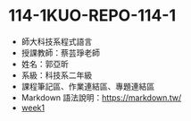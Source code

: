 # 114-1KUO-REPO-114-1 
- 師大科技系程式語言
- 授課教師：蔡芸琤老師
- 姓名：郭亞昕
- 系級：科技系二年級
- 課程筆記區、作業連結區、專題連結區
- Markdown 語法說明：https://markdown.tw/
- [week1](https://github.com/kuostar0620-jpg/114-1KUO-REPO-/blob/main/41371124Hweek2.ipynb)
